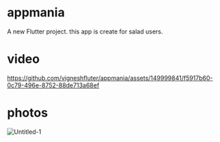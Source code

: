 # appmania

A new Flutter project. this app is create for salad users.



# video


https://github.com/vigneshfluter/appmania/assets/149999841/f5917b60-0c79-496e-8752-88de713a68ef




# photos
![Untitled-1](https://github.com/vigneshfluter/appmania/assets/149999841/6ce84f66-6107-4b31-a5e8-1b932d4b2fdf)

